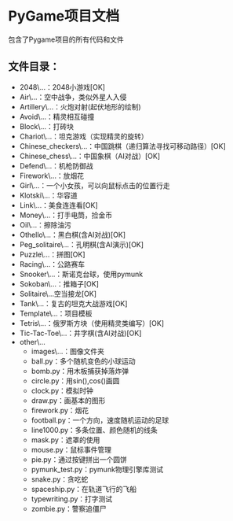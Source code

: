 # PyGame项目文档
包含了Pygame项目的所有代码和文件

## 文件目录：
- 2048\\...：2048小游戏[OK]
- Air\\...：空中战争，类似外星人入侵
- Artillery\\...：火炮对射(起伏地形的绘制)
- Avoid\\...：精灵相互碰撞
- Block\\...：打砖块
- Chariot\\...：坦克游戏（实现精灵的旋转）
- Chinese_checkers\\...：中国跳棋（递归算法寻找可移动路径）[OK]
- Chinese_chess\\...：中国象棋（AI对战）[OK]
- Defend\\...：机枪防御战
- Firework\\...：放烟花
- Girl\\...：一个小女孩，可以向鼠标点击的位置行走
- Klotski\\...：华容道
- Link\\...：美食连连看[OK]
- Money\\...：打手电筒，捡金币
- Oil\\...：擦除油污
- Othello\\...：黑白棋(含AI对战)[OK]
- Peg_solitaire\\...：孔明棋(含AI演示)[OK]
- Puzzle\\...：拼图[OK]
- Racing\\...：公路赛车
- Snooker\\...：斯诺克台球，使用pymunk
- Sokoban\\...：推箱子[OK]
- Solitaire\\...空当接龙[OK]
- Tank\\...：复古的坦克大战游戏[OK]
- Template\\...：项目模板
- Tetris\\...：俄罗斯方块（使用精灵类编写）[OK]
- Tic-Tac-Toe\\...：井字棋(含AI对战)[OK]
- other\\...
  - images\\...：图像文件夹
  - ball.py：多个随机变色的小球运动
  - bomb.py：用木板捕获掉落炸弹
  - circle.py：用sin(),cos()画圆
  - clock.py：模拟时钟
  - draw.py：画基本的图形
  - firework.py：烟花
  - football.py：一个方向，速度随机运动的足球
  - line1000.py：多条位置、颜色随机的线条
  - mask.py：遮罩的使用
  - mouse.py：鼠标事件管理
  - pie.py：通过按键拼出一个圆饼
  - pymunk_test.py：pymunk物理引擎库测试
  - snake.py：贪吃蛇
  - spaceship.py：在轨道飞行的飞船
  - typewriting.py：打字测试
  - zombie.py：警察追僵尸
